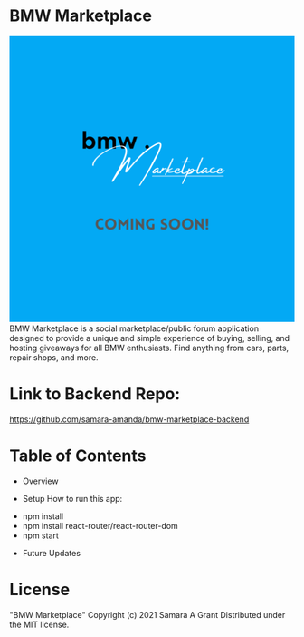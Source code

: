 # BMW Marketplace 

![App Image](public/bmwmrkt-flyer.png "BMW Marketplace Flyer")
BMW Marketplace is a social marketplace/public forum application designed to provide a unique and simple experience of buying, selling, and hosting giveaways for all BMW enthusiasts. Find anything from cars, parts, repair shops, and more.  



# Link to Backend Repo:
https://github.com/samara-amanda/bmw-marketplace-backend

# Table of Contents
- Overview

- Setup
How to run this app:
* npm install
* npm install react-router/react-router-dom
* npm start

- Future Updates



# License
"BMW Marketplace"
Copyright (c) 2021 Samara A Grant
Distributed under the MIT license. 




